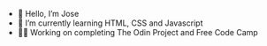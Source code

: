 - 👋 Hello, I’m Jose 
- 🌱 I’m currently learning HTML, CSS and Javascript      
-  🧑‍💻 Working on completing The Odin Project and Free Code Camp            
<!---                            
Jose-Flor/Jose-Flor is a ✨ special ✨ repository because its `README.md` (this file) appears on your GitHub profile.
You can click the Preview link to take a look at your changes.
--->

